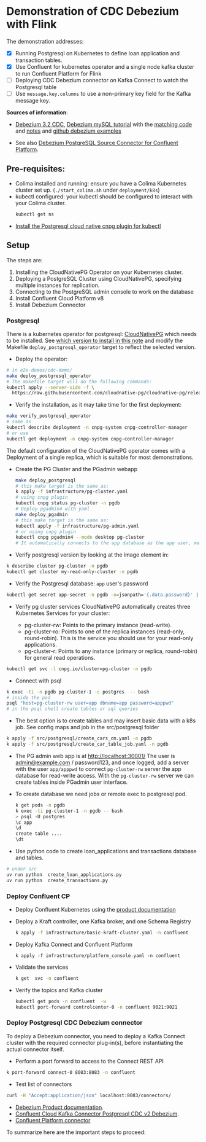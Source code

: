# Demonstration of CDC Debezium with Flink

The demonstration addresses:

* [x] Running Postgresql on Kubernetes to define loan application and transaction tables.
* [x] Use Confluent for kubernetes operator and a single node kafka cluster to run Confluent Platform for Flink
* [ ] Deploying CDC Debezium connector on Kafka Connect to watch the Postgresql table
* [ ] Use `message.key.columns` to use a non-primary key field for the Kafka message key.

**Sources of information**:

* [Debezium 3.2 CDC](https://debezium.io/documentation/reference/3.2/), [Debezium mySQL tutorial](https://debezium.io/documentation/reference/3.2/tutorial.html) with the [matching code](https://github.com/jbcodeforce/db-play/tree/master/code/debezium-tutorial) and [notes](https://jbcodeforce.github.io/db-play/debezium/) and [github debezium examples](https://github.com/debezium/debezium-examples)

* See also [Debezium PostgreSQL Source Connector for Confluent Platform](https://docs.confluent.io/kafka-connectors/debezium-postgres-source/current/overview.html).

## Pre-requisites:

* Colima installed and running: ensure you have a Colima Kubernetes cluster set up. (`./start_colima.sh` under `deployment/k8s`)
* kubectl configured: your kubectl should be configured to interact with your Colima cluster.
  ```sh
  kubectl get ns
  ```
* [Install the Postgresql cloud native cnpg plugin for kubectl](https://cloudnative-pg.io/documentation/current/kubectl-plugin/)

## Setup

The steps are:

1. Installing the CloudNativePG Operator on your Kubernetes cluster.
1. Deploying a PostgreSQL Cluster using CloudNativePG, specifying multiple instances for replication.
1. Connecting to the PostgreSQL admin console to work on the database
1. Install Confluent Cloud Platform v8
1. Install Debezium Connector

### Postgresql

There is a kubernetes operator for postgresql: [CloudNativePG](https://cloudnative-pg.io/) which needs to be installed. See [which version to install in this note](https://cloudnative-pg.io/documentation/1.25/installation_upgrade/) and modify the Makefile `deploy_postgresql_operator` target to reflect the selected version.

* Deploy the operator:
```sh
# in e2e-demos/cdc-demo/
make deploy_postgresql_operator
# The makefile target will do the following commands:
kubectl apply --server-side -f \
  https://raw.githubusercontent.com/cloudnative-pg/cloudnative-pg/release-1.25/releases/cnpg-1.25.1.yaml
```

* Verify the installation, as it may take time for the first deployment: 

```sh
make verify_postgresql_operator
# same as
kubectl describe deployment -n cnpg-system cnpg-controller-manager
# or use
kubectl get deployment -n cnpg-system cnpg-controller-manager
```

The default configuration of the CloudNativePG operator comes with a Deployment of a single replica, which is suitable for most demonstrations.

* Create the PG Cluster and the PGadmin webapp
  ```sh
  make deploy_postgresql
  # this make target is the same as: 
  k apply -f infrastructure/pg-cluster.yaml
  # using cnpg plugin
  kubectl cnpg status pg-cluster -n pgdb
  # Deploy pgadmin4 with yaml
  make deploy_pgadmin
  # this make target is the same as:
  kubectl apply -f infrastructure/pg-admin.yaml
  # or using cnpg plugin
  kubectl cnpg pgadmin4 --mode desktop pg-cluster
  # It automatically connects to the app database as the app user, making it ideal for quick demos
  ```

* Verify postgresql version by looking at the image element in:

```sh
k describe cluster pg-cluster -n pgdb  
kubectl get cluster my-read-only-cluster -n pgdb
```

* Verify the Postgresql database: `app` user's password

```sh
kubectl get secret app-secret -n pgdb -o=jsonpath='{.data.password}' | base64 -d
```

* Verify pg cluster services
CloudNativePG automatically creates three Kubernetes Services for your cluster:

  * pg-cluster-rw: Points to the primary instance (read-write).
  * pg-cluster-ro: Points to one of the replica instances (read-only, round-robin). This is the service you should use for your read-only applications.
  * pg-cluster-r: Points to any instance (primary or replica, round-robin) for general read operations.

```sh
kubectl get svc -l cnpg.io/cluster=pg-cluster -n pgdb
```

* Connect with psql
```sh
k exec -ti -n pgdb pg-cluster-1 -c postgres  -- bash
# inside the pod
psql "host=pg-cluster-rw user=app dbname=app password=apppwd"
# in the psql shell create tables or sql queries

```

* The best option is to create tables and may insert basic data with a k8s job. See config maps and job in the src/postgresql folder

```sh
k apply -f src/postgresql/create_cars_cm.yaml -n pgdb
k apply -f src/postgresql/create_car_table_job.yaml -n pgdb
```

* The PG admin web app is at [http://localhost:30001/](http://localhost:30001/) The user is admin@example.com / password123, and once logged, add a server with the user `app/apppwd` to connect `pg-cluster-rw` server the app database for read-write access. With the `pg-cluster-rw` server we can create tables inside PGadmin user interface.

* To create database we need jobs or remote exec to postgresql pod.

    ```sh
    k get pods -n pgdb
    k exec -ti pg-cluster-1 -n pgdb -- bash
    > psql -U postgres
    \c app
    \d
    create table .... 
    \dt
    ```

* Use python code to create loan_applications and transactions database and tables.

```sh
# under src
uv run python  create_loan_applications.py
uv run python  create_transactions.py
```

### Deploy Confluent CP

* Deploy Confluent Kubernetes using the [product documentation](https://docs.confluent.io/operator/current/co-deploy-cfk.html)
* Deploy a Kraft controller, one Kafka broker, and one Schema Registry
  ```sh
  k apply -f infrastructure/basic-kraft-cluster.yaml -n confluent
  ```

* Deploy Kafka Connect and Confluent Platform
  ```
  k apply -f infrastructure/platform_console.yaml -n confluent
  ```

* Validate the services
  ```sh
  k get  svc -n confluent
  ```

* Verify the topics and Kafka cluster
  ```sh
  kubectl get pods -n confluent  -w 
  kubectl port-forward controlcenter-0 -n confluent 9021:9021
  ```

### Deploy Postgresql CDC Debezium connector

To deploy a Debezium connector, you need to deploy a Kafka Connect cluster with the required connector plug-in(s), before instantiating the actual connector itself.

* Perform a port forward to access to the Connect REST API

```sh
k port-forward connect-0 8083:8083 -n confluent
```

* Test list of connectors

```sh
curl -H "Accept:application/json" localhost:8083/connectors/
```

* [Debezium Product documentation](https://debezium.io/documentation/reference/stable/connectors/postgresql.html#debezium-connector-for-postgresql). 
* [Confluent Cloud Kafka Connector Postgresql CDC v2 Debezium](https://docs.confluent.io/cloud/current/connectors/cc-postgresql-cdc-source-v2-debezium/cc-postgresql-cdc-source-v2-debezium.html).
* [Confluent Platform connector](https://docs.confluent.io/kafka-connectors/debezium-postgres-source/current/overview.html)

To summarize here are the important steps to proceed:



```
```